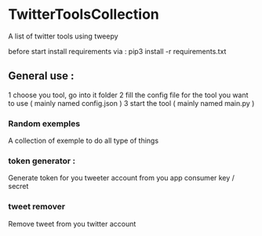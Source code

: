 # TwitterToolsCollection
A list of twitter tools using tweepy

before start install requirements via :
pip3 install -r requirements.txt

## General use :
1 choose you tool, go into it folder
2 fill the config file for the tool you want to use ( mainly named config.json ) 
3 start the tool ( mainly named main.py ) 


### Random exemples
A collection of exemple to do all type of things

### token generator : 
Generate token for you tweeter account from you app consumer key / secret

### tweet remover 
Remove tweet from you twitter account 


